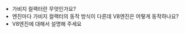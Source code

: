 <!-- 0424 공부한 내용 -> 0426 까지 정리 -->

- 가비지 컬랙터란 무엇인가요?
- 엔진마다 가비지 컬랙터의 동작 방식이 다른데 V8엔진은 어떻게 동작하나요?
- V8엔진에 대해서 설명해 주세요
